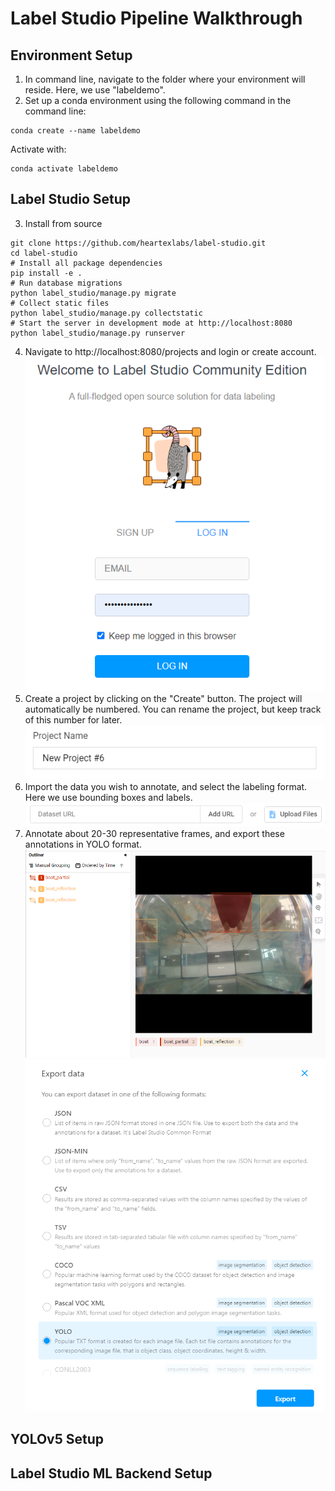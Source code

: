 # Label Studio Pipeline Walkthrough

## Environment Setup
1. In command line, navigate to the folder where your environment will reside. Here, we use "labeldemo".
2. Set up a conda environment using the following command in the command line:
```
conda create --name labeldemo
```
Activate with:
```
conda activate labeldemo
```

## Label Studio Setup
3. Install from source
```
git clone https://github.com/heartexlabs/label-studio.git
cd label-studio
# Install all package dependencies
pip install -e .
# Run database migrations
python label_studio/manage.py migrate
# Collect static files
python label_studio/manage.py collectstatic
# Start the server in development mode at http://localhost:8080
python label_studio/manage.py runserver
```
4. Navigate to http://localhost:8080/projects and login or create account.
![Screenshot of Label Studio login page.](https://github.com/aissitt/LabelStudioPipeline/blob/79d8b3d390e63f698ab631f3fba588bdbd501817/LabelStudioLogin.png)
5. Create a project by clicking on the "Create" button. The project will automatically be numbered. You can rename the project, but keep track of this number for later.
![Screenshot of Label Studio project default name and number.](https://github.com/aissitt/LabelStudioPipeline/blob/e2bb1021ff0720cdef1d15325b4c46c6478946c5/LabelStudioProject.png)
7. Import the data you wish to annotate, and select the labeling format. Here we use bounding boxes and labels.
![Screenshot of Label Studio data import.](https://github.com/aissitt/LabelStudioPipeline/blob/e2bb1021ff0720cdef1d15325b4c46c6478946c5/UploadImages.png)
9. Annotate about 20-30 representative frames, and export these annotations in YOLO format.
![Screenshot of Label Studio sample annotation.](https://github.com/aissitt/LabelStudioPipeline/blob/463893ccc05a9ea08754781c1bbd15e181671932/SampleAnnotation.png)
![Screenshot of Label Studio annotation forms.](https://github.com/aissitt/LabelStudioPipeline/blob/463893ccc05a9ea08754781c1bbd15e181671932/AnnotationForms.png)

## YOLOv5 Setup
## Label Studio ML Backend Setup
